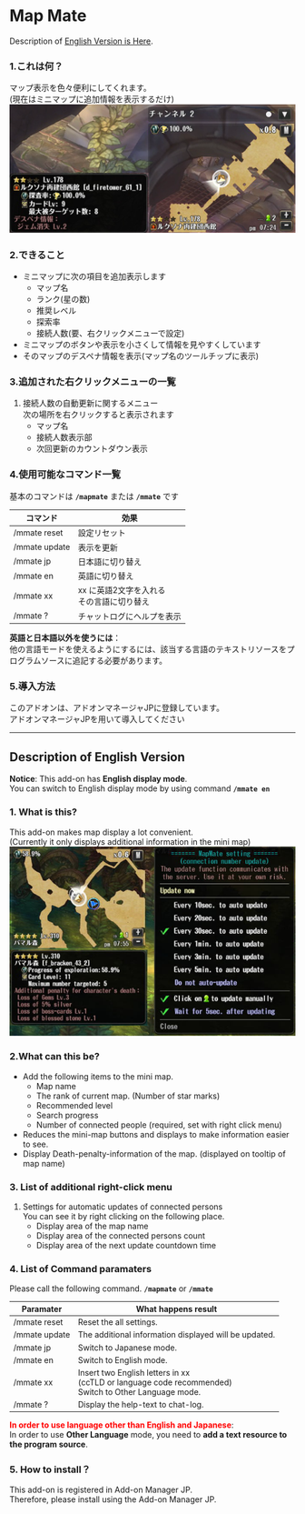 ﻿
# Map Mate
Description of [English Version is Here](#description-of-english-version).
### 1.これは何？
マップ表示を色々便利にしてくれます。  
(現在はミニマップに追加情報を表示するだけ)  
![改良されたミニマップ表示](https://github.com/Toukibi/ToSAddon/blob/ForImage/MapMate/image/MapMate_MiniMap.png?raw=true)
### 2.できること
* ミニマップに次の項目を追加表示します  
  * マップ名
  * ランク(星の数)
  * 推奨レベル
  * 探索率
  * 接続人数(要、右クリックメニューで設定)
* ミニマップのボタンや表示を小さくして情報を見やすくしています
* そのマップのデスペナ情報を表示(マップ名のツールチップに表示)

### 3.追加された右クリックメニューの一覧
1. 接続人数の自動更新に関するメニュー  
    次の場所を右クリックすると表示されます
    * マップ名
    * 接続人数表示部
    * 次回更新のカウントダウン表示

### 4.使用可能なコマンド一覧
基本のコマンドは **`/mapmate`** または **`/mmate`** です  

|コマンド|効果|
|---|---|
|/mmate reset|設定リセット|
|/mmate update|表示を更新|
|/mmate jp|日本語に切り替え|
|/mmate en|英語に切り替え|
|/mmate xx|xx に英語2文字を入れる<br>その言語に切り替え|
|/mmate ?|チャットログにヘルプを表示|

**英語と日本語以外を使うには**：  
他の言語モードを使えるようにするには、該当する言語のテキストリソースをプログラムソースに追記する必要があります。

### 5.導入方法
このアドオンは、アドオンマネージャJPに登録しています。  
アドオンマネージャJPを用いて導入してください  

---
## Description of English Version 
  
**Notice**: This add-on has **English display mode**.  
You can switch to English display mode by using command **`/mmate en`**  
### 1. What is this?
This add-on makes map display a lot convenient.  
(Currently it only displays additional information in the mini map)  
![Image of customized minimap view](https://github.com/Toukibi/ToSAddon/blob/ForImage/MapMate/image/MapMate_EnMiniMap.jpg?raw=true)
### 2.What can this be?
* Add the following items to the mini map.
  * Map name
  * The rank of current map. (Number of star marks)
  * Recommended level
  * Search progress
  * Number of connected people (required, set with right click menu)
* Reduces the mini-map buttons and displays to make information easier to see.
* Display Death-penalty-information of the map. (displayed on tooltip of map name)

### 3. List of additional right-click menu
1. Settings for automatic updates of connected persons  
    You can see it by right clicking on the following place.
    * Display area of the map name
    * Display area of the connected persons count
    * Display area of the next update countdown time

### 4. List of Command paramaters
Please call the following command. **`/mapmate`** or **`/mmate`**  

|Paramater|What happens result|
|---|---|
|/mmate reset|Reset the all settings.|
|/mmate update|The additional information displayed will be updated.|
|/mmate jp|Switch to Japanese mode.|
|/mmate en|Switch to English mode.|
|/mmate xx|Insert two English letters in xx<br>(ccTLD or language code recommended)<br>Switch to Other Language mode.|
|/mmate ?|Display the help-text to chat-log.|

<span style="color:red;">**In order to use language other than English and Japanese**</span>:  
In order to use **Other Language** mode, you need to **add a text resource to the program source**.

### 5. How to install？
This add-on is registered in Add-on Manager JP.  
Therefore, please install using the Add-on Manager JP.